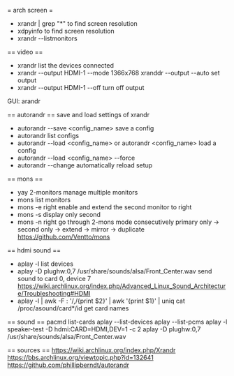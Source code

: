 = arch screen =

* xrandr | grep "*"
to find screen resolution
* xdpyinfo
to find screen resolution
* xrandr --listmonitors


== video ==
* xrandr
list the devices connected
* xrandr --output HDMI-1 --mode 1366x768
xranddr --output <monitor> --auto
set output
* xrandr --output HDMI-1 --off
turn off output

GUI: arandr


== autorandr ==
save and load settings of xrandr
* autorandr --save <config_name>
save a config
* autorandr
list configs
* autorandr --load <config_name> or autorandr <config_name>
load a config
* autorandr --load <config_name> --force
* autorandr --change
automatically reload setup

== mons ==
* yay 2-monitors
manage multiple monitors
* mons
list monitors
* mons -e right
enable and extend the second monitor to right
* mons -s
display only second
* mons -n right
go through 2-mons mode consecutively
primary only -> second only -> extend -> mirror -> duplicate
https://github.com/Ventto/mons

== hdmi sound ==
* aplay -l
list devices
* aplay -D plughw:0,7 /usr/share/sounds/alsa/Front_Center.wav
send sound to card 0, device 7
https://wiki.archlinux.org/index.php/Advanced_Linux_Sound_Architecture/Troubleshooting#HDMI
* aplay -l | awk -F \: '/,/{print $2}' | awk '{print $1}' | uniq
cat /proc/asound/card*/id
get card names

== sound ==
pacmd list-cards
aplay --list-devices
aplay --list-pcms
aplay -l
speaker-test -D hdmi:CARD=HDMI,DEV=1 -c 2
aplay -D plughw:0,7 /usr/share/sounds/alsa/Front_Center.wav



== sources ==
https://wiki.archlinux.org/index.php/Xrandr
https://bbs.archlinux.org/viewtopic.php?id=132641
https://github.com/phillipberndt/autorandr
